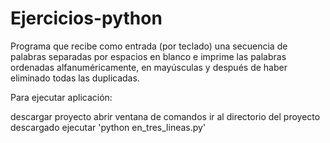 # Ejercicios-python

Programa que recibe como entrada (por teclado) una secuencia de palabras separadas por espacios en blanco e imprime las palabras ordenadas alfanuméricamente, en mayúsculas y después de haber eliminado todas las duplicadas.

Para ejecutar aplicación:

descargar proyecto
abrir ventana de comandos
ir al directorio del proyecto descargado
ejecutar 'python en_tres_lineas.py'